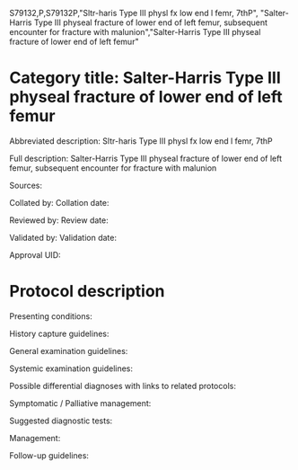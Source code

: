 S79132,P,S79132P,"Sltr-haris Type III physl fx low end l femr, 7thP", "Salter-Harris Type III physeal fracture of lower end of left femur, subsequent encounter for fracture with malunion","Salter-Harris Type III physeal fracture of lower end of left femur"
# Category title: Salter-Harris Type III physeal fracture of lower end of left femur

Abbreviated description: Sltr-haris Type III physl fx low end l femr, 7thP

Full description: Salter-Harris Type III physeal fracture of lower end of left femur, subsequent encounter for fracture with malunion

Sources:

Collated by:
Collation date:

Reviewed by:
Review date:

Validated by:
Validation date:

Approval UID:

# Protocol description

Presenting conditions:

History capture guidelines:

General examination guidelines:

Systemic examination guidelines:

Possible differential diagnoses with links to related protocols:

Symptomatic / Palliative management:

Suggested diagnostic tests:

Management:

Follow-up guidelines:
